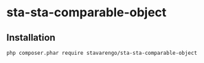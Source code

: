 # sta-sta-comparable-object

## Installation
```shell
php composer.phar require stavarengo/sta-sta-comparable-object
```
